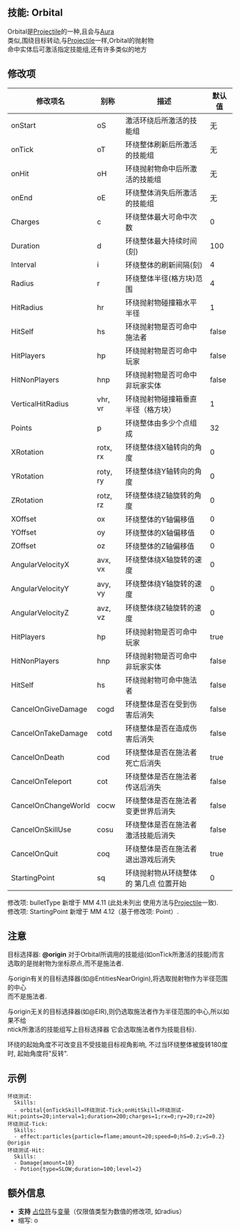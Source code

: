 技能: Orbital
--------------------------

Orbital是[Projectile](技能/列表/projectile)的一种,且会与[Aura](/技能/列表/aura)  
类似,围绕目标转动,与[Projectile](技能/列表/projectile)一样,Orbital的抛射物  
命中实体后可激活指定技能组,还有许多类似的地方

修改项
----------

| 修改项名 | 别称    | 描述                                                                                                    | 默认值 |
|-----------|------------|----------------------------------------------------------------------------------------------------------------|---------------|
| onStart             | oS       | 激活环绕后所激活的技能组 | 无          |
| onTick              | oT       | 环绕整体刷新后所激活的技能组 | 无          |
| onHit               | oH       | 环绕抛射物命中后所激活的技能组 | 无          |
| onEnd               | oE       | 环绕整体消失后所激活的技能组 | 无          |
| Charges             | c        | 环绕整体最大可命中次数 | 0 |
| Duration            | d        | 环绕整体最大持续时间(刻) | 100 |
| Interval            | i        | 环绕整体的刷新间隔(刻) | 4 |
| Radius              | r        | 环绕整体半径(格方块)范围 | 4 |
| HitRadius           | hr       | 环绕抛射物碰撞箱水平半径 | 1             |
| HitSelf | hs | 环绕抛射物是否可命中施法者 | false |
| HitPlayers | hp | 环绕抛射物是否可命中玩家 | false |
| HitNonPlayers | hnp | 环绕抛射物是否可命中非玩家实体 | false |
| VerticalHitRadius   | vhr, vr  | 环绕抛射物碰撞箱垂直半径（格方块） | 1             |
| Points              | p        | 环绕整体由多少个点组成 | 32            |
| XRotation           | rotx, rx | 环绕整体绕X轴转向的角度 | 0             |
| YRotation           | roty, ry | 环绕整体绕Y轴转向的角度                                                                                                                                             | 0             |
| ZRotation           | rotz, rz | 环绕整体绕Z轴旋转的角度                                                                                                                                             | 0             |
| XOffset             | ox       | 环绕整体的Y轴偏移值                                                                                                                               | 0             |
| YOffset             | oy       | 环绕整体的X轴偏移值                                                                                                                               | 0             |
| ZOffset             | oz       | 环绕整体的Z轴偏移值                                                                                                                               | 0             |
| AngularVelocityX    | avx, vx  | 环绕整体绕X轴旋转的速度                                                                                                                       | 0             |
| AngularVelocityY    | avy, vy  | 环绕整体绕Y轴旋转的速度                                                                                                                        | 0             |
| AngularVelocityZ    | avz, vz  | 环绕整体绕Z轴旋转的速度                                                                                                                        | 0             |
| HitPlayers          | hp       | 环绕抛射物是否可命中玩家 | true          |
| HitNonPlayers       | hnp      | 环绕抛射物是否可命中非玩家实体 | false         |
| HitSelf             | hs       | 环绕抛射物可命中施法者 | false         |
| CancelOnGiveDamage  | cogd     | 环绕整体是否在受到伤害后消失 | false         |
| CancelOnTakeDamage  | cotd     | 环绕整体是否在造成伤害后消失 | false         |
| CancelOnDeath       | cod      | 环绕整体是否在施法者死亡后消失 | true          |
| CancelOnTeleport    | cot      | 环绕整体是否在施法者传送后消失 | false         |
| CancelOnChangeWorld | cocw     | 环绕整体是否在施法者变更世界后消失 | false         |
| CancelOnSkillUse    | cosu     | 环绕整体是否在施法者激活技能后消失 | false         |
| CancelOnQuit        | coq      | 环绕整体是否在施法者退出游戏后消失 | true          |
| StartingPoint | sq | 环绕抛射物从环绕整体的 第几点 位置开始 | 0 |

修改项: bulletType 新增于 MM 4.11 (此处未列出 使用方法与[Projectile](技能/列表/Projectile)一致).  
修改项: StartingPoint 新增于 MM 4.12（基于修改项: Point）.

注意
-------------

目标选择器: **@origin** 对于Orbital所调用的技能组(如onTick所激活的技能)而言  
选取的是抛射物为坐标原点,而不是施法者.

与origin有关的目标选择器(如@EntitiesNearOrigin),将选取抛射物作为半径范围的中心  
而不是施法者.

与origin无关的目标选择器(如@EIR),则仍选取施法者作为半径范围的中心,所以如果不给  
ntick所激活的技能组写上目标选择器 它会选取施法者作为技能目标).  

环绕的起始角度不可改变且不受技能目标视角影响, 不过当环绕整体被旋转180度时, 起始角度将"反转".

示例
--------

    环绕测试:
      Skills:
      - orbital{onTickSkill=环绕测试-Tick;onHitSkill=环绕测试-Hit;points=20;interval=1;duration=200;charges=1;rx=0;ry=20;rz=20}
    环绕测试-Tick:
      Skills:
      - effect:particles{particle=flame;amount=20;speed=0;hS=0.2;vS=0.2} @origin
    环绕测试-Hit:
      Skills:
      - Damage{amount=10}
      - Potion{type=SLOW;duration=100;level=2}

额外信息
-------

- **支持** [占位符](/技能/占位符)与[变量](/技能/变量)（仅限值类型为数值的修改项, 如radius）
- 缩写: o